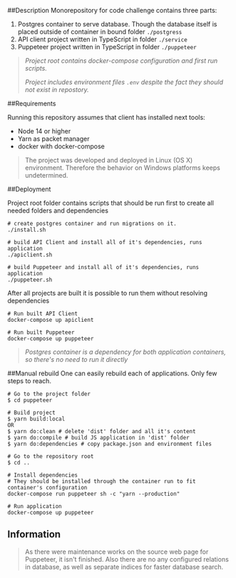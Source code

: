 ##Description
Monorepository for code challenge contains three parts:
1. Postgres container to serve database. Though the database itself is placed outside of container in bound folder `./postgress` 
2. API client project written in TypeScript in folder `./service`
3. Puppeteer project written in TypeScript in folder `./puppeteer`

> *Project root contains docker-compose configuration and first run scripts.*
>
> *Project includes environment files `.env` despite the fact they should not exist in repostory.*

##Requirements

Running this repository assumes that client has installed next tools:
* Node 14 or higher
* Yarn as packet manager
* docker with docker-compose

> The project was developed and deployed in Linux (OS X) environment. Therefore the behavior on Windows platforms keeps undetermined.  

##Deployment

Project root folder contains scripts that should be run first to create all needed folders and dependencies
```
# create postgres container and run migrations on it.
./install.sh

# build API Client and install all of it's dependencies, runs application
./apiclient.sh

# build Puppeteer and install all of it's dependencies, runs application
./puppeteer.sh  
```

After all projects are built it is possible to run them without resolving dependencies
```
# Run built API Client
docker-compose up apiclient

# Run built Puppeteer
docker-compose up puppeteer
```
> *Postgres container is a dependency for both application containers, so there's no need to run it directly*

##Manual rebuild
One can easily rebuild each of applications. Only few steps to reach.
```
# Go to the project folder
$ cd puppeteer

# Build project
$ yarn build:local
OR
$ yarn do:clean # delete 'dist' folder and all it's content
$ yarn do:compile # build JS application in 'dist' folder
$ yarn do:dependencies # copy package.json and environment files

# Go to the repository root
$ cd ..

# Install dependencies
# They should be installed through the container run to fit container's configuration
docker-compose run puppeteer sh -c "yarn --production"

# Run application
docker-compose up puppeteer
```

## Information
> As there were maintenance works on the source web page for Puppeteer, it isn't finished.
Also there are no any configured relations in database, as well as separate indices for faster database search.